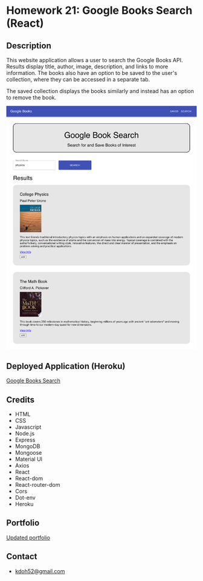 # Homework 21: Google Books Search (React)

## Description
This website application allows a user to search the Google Books API. Results display title, author, image, description, and links to more information. The books also have an option to be saved to the user's collection, where they can be accessed in a separate tab. 

The saved collection displays the books similarly and instead has an option to remove the book.

<img src="google-books.png" alt="google books screenshot">

## Deployed Application (Heroku)
<a href="https://afternoon-hamlet-63363.herokuapp.com/" target="_blank">Google Books Search</a>

## Credits
* HTML
* CSS
* Javascript
* Node.js
* Express
* MongoDB
* Mongoose
* Material UI
* Axios
* React
* React-dom
* React-router-dom
* Cors
* Dot-env
* Heroku

## Portfolio
<a href="https://kdoh52.github.io/" target="_blank">Updated portfolio</a>

## Contact
* kdoh52@gmail.com
